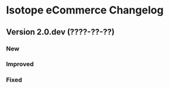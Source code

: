 Isotope eCommerce Changelog
===========================

Version 2.0.dev (????-??-??)
------------------------------

### New

### Improved

### Fixed
